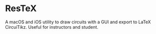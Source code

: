 # ResTeX
A macOS and iOS utility to draw circuits with a GUI and export to LaTeX CircuiTikz. Useful for instructors and student.

